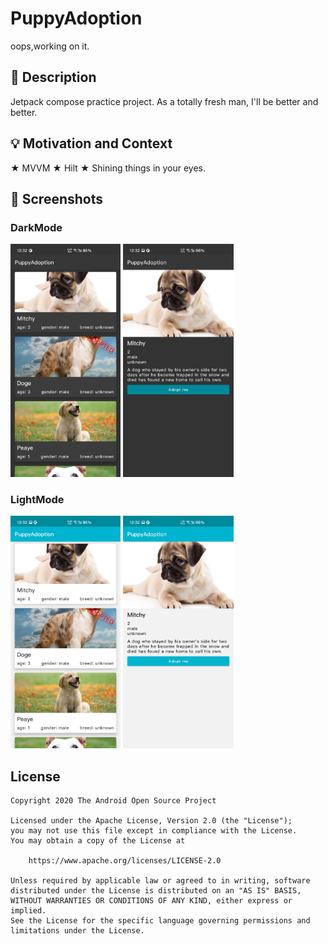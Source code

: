 # PuppyAdoption

<!--- Replace <OWNER> with your Github Username and <REPOSITORY> with the name of your repository. -->
<!--- You can find both of these in the url bar when you open your repository in github. -->
<!---![Workflow result](https://github.com/Shalj/PuppyAdoption/workflows/Check/badge.svg) -->
oops,working on it.


## :scroll: Description
<!--- Describe your app in one or two sentences -->
Jetpack compose practice project. As a totally fresh man, I'll be better and better.


## :bulb: Motivation and Context
<!--- Optionally point readers to interesting parts of your submission. -->
<!--- What are you especially proud of? --> 
★ MVVM
★ Hilt
★ Shining things in your eyes.

## :camera_flash: Screenshots
<!-- You can add more screenshots here if you like -->
### DarkMode
<div>
<img src="https://github.com/Shalj/PuppyAdoption/blob/master/images/dark2.jpeg" width="35%">
<img src="https://github.com/Shalj/PuppyAdoption/blob/master/images/dark1.jpeg" width="35%">
  </div>

### LightMode
<div>
<img src="https://github.com/Shalj/PuppyAdoption/blob/master/images/light2.jpeg" width="35%">
<img src="https://github.com/Shalj/PuppyAdoption/blob/master/images/light1.jpeg" width="35%">
  </div>

## License
```
Copyright 2020 The Android Open Source Project

Licensed under the Apache License, Version 2.0 (the "License");
you may not use this file except in compliance with the License.
You may obtain a copy of the License at

    https://www.apache.org/licenses/LICENSE-2.0

Unless required by applicable law or agreed to in writing, software
distributed under the License is distributed on an "AS IS" BASIS,
WITHOUT WARRANTIES OR CONDITIONS OF ANY KIND, either express or implied.
See the License for the specific language governing permissions and
limitations under the License.
```
